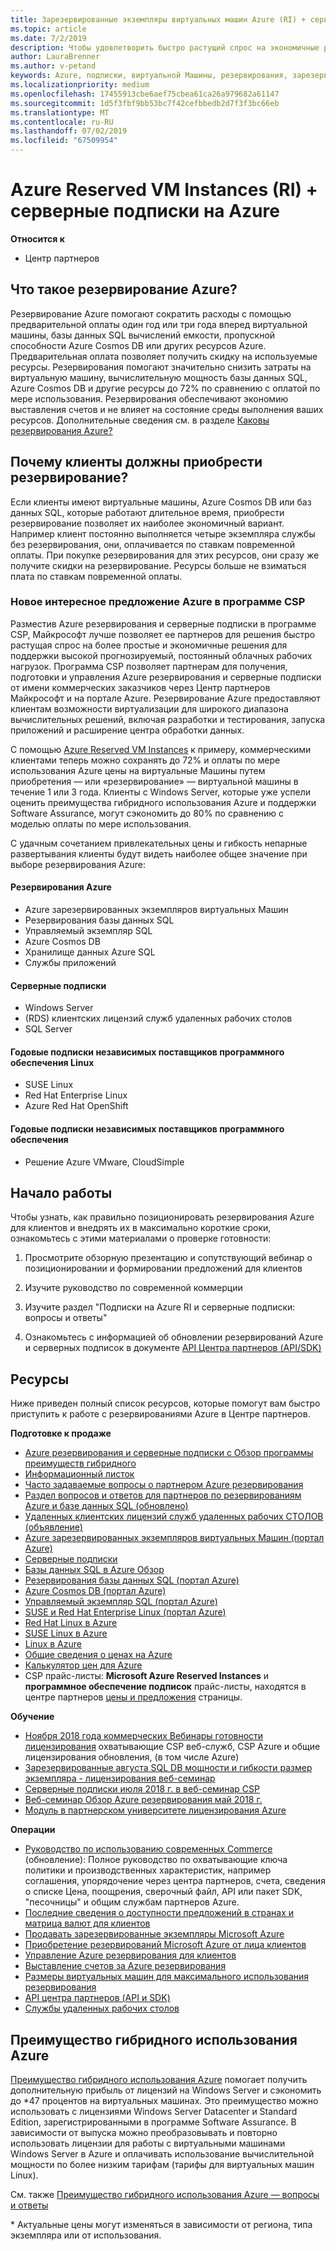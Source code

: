 ```yaml
---
title: Зарезервированные экземпляры виртуальных машин Azure (RI) + серверные подписки на Azure | Центр партнеров
ms.topic: article
ms.date: 7/2/2019
description: Чтобы удовлетворить быстро растущий спрос на экономичные решения для непрерывных и четко прогнозируемых облачных рабочих нагрузок, мы включили Azure RI и серверные подписки в партнерскую программу CSP. Программа CSP позволяет партнерам приобретать, развертывать и контролировать Azure RI и серверные подписки от имени коммерческих клиентов через Центр партнеров Майкрософт и портал Azure.
author: LauraBrenner
ms.author: v-petand
keywords: Azure, подписки, виртуальной Машины, резервирования, зарезервированного экземпляра
ms.localizationpriority: medium
ms.openlocfilehash: 17455913cbe6aef75cbea61ca26a979682a61147
ms.sourcegitcommit: 1d5f3fbf9bb53bc7f42cefbbedb2d7f3f3bc66eb
ms.translationtype: MT
ms.contentlocale: ru-RU
ms.lasthandoff: 07/02/2019
ms.locfileid: "67509954"
---
```

<!-- Mike Aasen wrote and owns this topic -->

# <a name="azure-reserved-vm-instances-ri--server-subscriptions-for-azure"></a>Azure Reserved VM Instances (RI) + серверные подписки на Azure

**Относится к**

- Центр партнеров
 
## <a name="what-are-azure-reservations"></a>Что такое резервирование Azure?

Резервирование Azure помогают сократить расходы с помощью предварительной оплаты один год или три года вперед виртуальной машины, базы данных SQL вычислений емкости, пропускной способности Azure Cosmos DB или других ресурсов Azure. Предварительная оплата позволяет получить скидку на используемые ресурсы. Резервирования помогают значительно снизить затраты на виртуальную машину, вычислительную мощность базы данных SQL, Azure Cosmos DB и другие ресурсы до 72% по сравнению с оплатой по мере использования. Резервирования обеспечивают экономию выставления счетов и не влияет на состояние среды выполнения ваших ресурсов. Дополнительные сведения см. в разделе [Каковы резервирования Azure?](https://docs.microsoft.com/azure/billing/billing-save-compute-costs-reservations)

## <a name="why-should-customers-buy-a-reservation"></a>Почему клиенты должны приобрести резервирование?

Если клиенты имеют виртуальные машины, Azure Cosmos DB или баз данных SQL, которые работают длительное время, приобрести резервирование позволяет их наиболее экономичный вариант. Например клиент постоянно выполняется четыре экземпляра службы без резервирования, они, оплачивается по ставкам повременной оплаты. При покупке резервирования для этих ресурсов, они сразу же получите скидки на резервирование. Ресурсы больше не взиматься плата по ставкам повременной оплаты.

 
### <a name="compelling-new-azure-offer-in-csp"></a>Новое интересное предложение Azure в программе CSP 

Разместив Azure резервирования и серверные подписки в программе CSP, Майкрософт лучше позволяет ее партнеров для решения быстро растущая спрос на более простые и экономичные решения для поддержки высокой прогнозируемый, постоянный облачных рабочих нагрузок. Программа CSP позволяет партнерам для получения, подготовки и управления Azure резервирования и серверные подписки от имени коммерческих заказчиков через Центр партнеров Майкрософт и на портале Azure. Резервирование Azure предоставляют клиентам возможности виртуализации для широкого диапазона вычислительных решений, включая разработки и тестирования, запуска приложений и расширение центра обработки данных. 

С помощью [Azure Reserved VM Instances](https://azure.microsoft.com/en-us/pricing/reserved-vm-instances/) к примеру, коммерческими клиентами теперь можно сохранять до 72% и оплаты по мере использования Azure цены на виртуальные Машины путем приобретения — или «резервирование» — виртуальной машины в течение 1 или 3 года. Клиенты с Windows Server, которые уже успели оценить преимущества гибридного использования Azure и поддержки Software Assurance, могут сэкономить до 80% по сравнению с моделью оплаты по мере использования. 

С удачным сочетанием привлекательных цены и гибкость непарные развертывания клиенты будут видеть наиболее общее значение при выборе резервирования Azure:

#### <a name="azure-reservations"></a>Резервирования Azure
-   Azure зарезервированных экземпляров виртуальных Машин
-   Резервирования базы данных SQL
-   Управляемый экземпляр SQL
-   Azure Cosmos DB
-   Хранилище данных Azure SQL
-   Службы приложений

#### <a name="server-subscriptions"></a>Серверные подписки
-   Windows Server
-   (RDS) клиентских лицензий служб удаленных рабочих столов
-   SQL Server

#### <a name="linux-isv-annual-subscriptions"></a>Годовые подписки независимых поставщиков программного обеспечения Linux
-   SUSE Linux
-   Red Hat Enterprise Linux
-   Azure Red Hat OpenShift

#### <a name="isv-annual-subscriptions"></a>Годовые подписки независимых поставщиков программного обеспечения
-   Решение Azure VMware, CloudSimple

## <a name="getting-started"></a>Начало работы

Чтобы узнать, как правильно позиционировать резервирования Azure для клиентов и внедрять их в максимально короткие сроки, ознакомьтесь с этими материалами о проверке готовности:

1.  Просмотрите обзорную презентацию и сопутствующий вебинар о позиционировании и формировании предложений для клиентов

2.  Изучите руководство по современной коммерции

5.  Изучите раздел "Подписки на Azure RI и серверные подписки: вопросы и ответы"

6.  Ознакомьтесь с информацией об обновлении резервирований Azure и серверных подписок в документе [API Центра партнеров (API/SDK)](https://docs.microsoft.com/en-us/partner-center/develop/purchase-azure-reserved-vm-instances)

## <a name="resources"></a>Ресурсы 

Ниже приведен полный список ресурсов, которые помогут вам быстро приступить к работе с резервированиями Azure в Центре партнеров. 

**Подготовке к продаже**

- [Azure резервирования и серверные подписки с Обзор программы преимуществ гибридного](https://assetsprod.microsoft.com/Azure-reservations-and-server-subscriptions-with-azure-hybrid-benefit.pptx)
- [Информационный листок](https://assetsprod.microsoft.com/mpn/Azure-RI-Sales-Sheet-CSP.pdf)
- [Часто задаваемые вопросы о партнером Azure резервирования](https://assetsprod.microsoft.com/Partner-faq-for-azure-reservations.docx)
- [Раздел вопросов и ответов для партнеров по резервированиям Azure и базе данных SQL (обновлено)](https://assetsprod.microsoft.com/Partner-faq-for-azure-reservations-sql-db.docx)
- [Удаленных клиентских лицензий служб удаленных рабочих СТОЛОВ (объявление)](https://cloudblogs.microsoft.com/windowsserver/2018/10/03/remote-desktop-services-2019-generally-available-with-windows-server-2019/)
- [Azure зарезервированных экземпляров виртуальных Машин (портал Azure)](https://docs.microsoft.com/en-us/azure/virtual-machines/windows/prepay-reserved-vm-instances)
- [Серверные подписки](https://docs.microsoft.com/en-us/partner-center/csp-software-subscriptions)
- [Базы данных SQL в Azure Обзор](https://assetsprod.microsoft.com/Sql-db-in-azure-overview.pptx)
- [Резервирования базы данных SQL (портал Azure)](https://docs.microsoft.com/en-us/azure/sql-database/sql-database-reserved-capacity)
- [Azure Cosmos DB (портал Azure)](https://docs.microsoft.com/en-us/azure/cosmos-db/cosmos-db-reserved-capacity)
- [Управляемый экземпляр SQL (портал Azure)](https://docs.microsoft.com/en-us/azure/sql-database/sql-database-managed-instance)
- [SUSE и Red Hat Enterprise Linux (портал Azure)](https://docs.microsoft.com/en-us/azure/virtual-machines/linux/prepay-suse-software-charges)
- [Red Hat Linux в Azure](https://azure.com/redhat)
- [SUSE Linux в Azure](https://azure.microsoft.com/en-us/overview/linux-on-azure/suse/)
- [Linux в Azure](https://azure.microsoft.com/en-us/overview/linux-on-azure/)
- [Общие сведения о ценах на Azure](https://azure.microsoft.com/en-us/pricing/)
- [Калькулятор цен для Azure](https://azure.microsoft.com/en-us/pricing/calculator/)
- CSP прайс-листы:  **Microsoft Azure Reserved Instances** и **программное обеспечение подписок** прайс-листы, находятся в центре партнеров [цены и предложения](https://partner.microsoft.com/en-us/pcv/sales) страницы.


**Обучение**

- [Ноября 2018 года коммерческих Вебинары готовности лицензирования](https://na01.safelinks.protection.outlook.com/?url=https%3A%2F%2Fcommercial-licensing.eventbuilder.com%2F%3Flandingpageid%3DV0Bx6L&data=02%7C01%7Cv-oumaki%40microsoft.com%7C96e24687952242e1ff0c08d62ada13f3%7C72f988bf86f141af91ab2d7cd011db47%7C1%7C0%7C636743513471330495&sdata=DjPAKnW%2BpVekRS3Zngy2uwAkTpU4z1O%2Fh56NuTOmCzM%3D&reserved=0) охватывающие CSP веб-служб, CSP Azure и общие лицензирования обновления, (в том числе Azure)
- [Зарезервированные августа SQL DB мощности и гибкости размер экземпляра - лицензирования веб-семинар](https://commercial-licensing.eventbuilder.com/view?eventid=d0t9g4)
- [Серверные подписки июля 2018 г. в веб-семинар CSP](https://commercial-licensing.eventbuilder.com/Server_Subscriptions_in_CSP_P2_July)
- [Веб-семинар Обзор Azure резервирования май 2018 г.](https://commercial-licensing.eventbuilder.com/Reserved_Instances_in_CSP_May_Option_1)
- [Модуль в партнерском университете лицензирования Azure](https://aka.ms/azure_partner_licensing)

**Операции**

- [Руководство по использованию современных Commerce](https://assetsprod.microsoft.com/mpn/Partner-Center-Modern-Commerce-Operating-Guide.docx) (обновление):  Полное руководство по охватывающие ключа политики и производственных характеристик, например соглашения, упорядочение через центра партнеров, счета, сведения о списке Цена, поощрения, сверочный файл, API или пакет SDK, "песочницы" и общим службам партнеров Azure.
- [Последние сведения о доступности предложений в странах и матрица валют для клиентов](https://assetsprod.microsoft.com/modern-offers-country-currency-availability.xlsx)
- [Продавать зарезервированные экземпляры Microsoft Azure](https://go.microsoft.com/fwlink/?linkid=872806)
- [Приобретение резервирований Microsoft Azure от лица клиентов](https://go.microsoft.com/fwlink/?linkid=872807)
- [Управление Azure резервирования для клиентов](https://go.microsoft.com/fwlink/?linkid=872808)
- [Выставление счетов за Azure резервирования](https://go.microsoft.com/fwlink/?linkid=872809)
- [Размеры виртуальных машин для максимального использования резервирования](https://go.microsoft.com/fwlink/?linkid=872810)
- [API центра партнеров (API и SDK)](https://docs.microsoft.com/en-us/partner-center/develop/purchase-azure-reserved-vm-instances)
- [Службы удаленных рабочих столов](https://docs.microsoft.com/en-us/windows-server/remote/remote-desktop-services/welcome-to-rds)

## <a name="azure-hybrid-benefit"></a>Преимущество гибридного использования Azure

[Преимущество гибридного использования Azure](https://azure.microsoft.com/pricing/hybrid-benefit) помогает получить дополнительную прибыль от лицензий на Windows Server и сэкономить до *47 процентов на виртуальных машинах. Это преимущество можно использовать с лицензиями Windows Server Datacenter и Standard Edition, зарегистрированными в программе Software Assurance. В зависимости от выпуска можно преобразовывать и повторно использовать лицензии для работы с виртуальными машинами Windows Server в Azure и оплачивать использование вычислительной мощности по более низким тарифам (тарифы для виртуальных машин Linux).

См. также [Преимущество гибридного использования Azure — вопросы и ответы](https://azure.microsoft.com/en-us/pricing/hybrid-benefit/faq/)

\* Актуальные цены могут изменяться в зависимости от региона, типа экземпляра или от использования.
